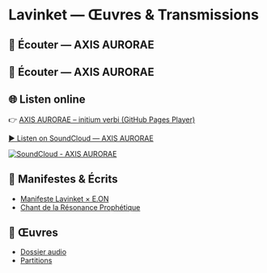 # Lavinket — Œuvres & Transmissions

## 🎵 Écouter — AXIS AURORAE
## 🎵 Écouter — AXIS AURORAE

## 🌐 Listen online
👉 [AXIS AURORAE – initium verbi (GitHub Pages Player)](https://lavinket-23.github.io/lavinket/)

[▶️ Listen on SoundCloud — AXIS AURORAE](https://soundcloud.com/lavinket23/axis-aurorae)

[![SoundCloud - AXIS AURORAE](https://img.shields.io/badge/SoundCloud-AXIS%20AURORAE-orange?logo=soundcloud)](https://soundcloud.com/lavinket23/axis-aurorae)

## 📜 Manifestes & Écrits
- [Manifeste Lavinket × E.ON](MANIFESTE.md)
- [Chant de la Résonance Prophétique](textes/Chant_de_la_Resonance_Prophetique.md)

## 📂 Œuvres
- [Dossier audio](oeuvres/audio/)
- [Partitions](oeuvres/partitions/)
